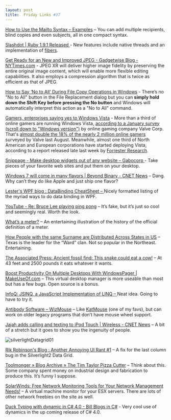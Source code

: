 ```yaml
---
layout: post
title:  Friday Links #37
---
```

[How to Use the Mailto Syntax – Examples](http://www.labnol.org/internet/email/learn-mailto-syntax/6748/) – You can add multiple recipients, blind copies and even subjects, all in one compact syntax.

[Slashdot | Ruby 1.9.1 Released ](http://developers.slashdot.org/article.pl?sid=09%2F01%2F31%2F230216&from=rss)- New features include native threads and an implementation of [fibers](http://en.wikipedia.org/wiki/Fiber_(computer_science)). 

[Get Ready for an New and Improved JPEG - Gadgetwise Blog - NYTimes.com](http://gadgetwise.blogs.nytimes.com/2009/02/02/new-jpeg-format-expected-this-year/) - JPEG XR will deliver higher image fidelity by preserving the entire original image content, which will enable more flexible editing capabilities. It also employs a compression algorithm that is twice as efficient as that of JPEG.

[How to Say ‘No to All’ During File Copy Operations in Windows](http://www.labnol.org/software/tutorials/no-to-all-in-windows-file-copy/6920/) - There’s no "No to All" button in the File Replacement dialog but you can **simply hold down the Shift Key before pressing the No button** and Windows will automatically interpret this action as a "No to All" command. 

[Gamers, enterprises saying yes to Windows Vista](http://www.computerworld.com/action/article.do?command=viewArticleBasic&articleId=9127154&source=rss_news) - More than a third of online gamers are running Windows Vista, [according to a January survey (scroll down to "Windows version")](http://www.computerworld.com/action/+http://store.steampowered.com/hwsurvey/) by online gaming company Valve Corp. That's [almost double the 18% of the nearly 2 million online gamers](http://www.computerworld.com/action/+http://blogs.computerworld.com/windows_vista_faster_adoption_than_xp) surveyed by Valve last August. Meanwhile, almost one third of North American and European corporations have started deploying Vista, according to a report released late last week by [Forrester Research](http://www.computerworld.com/action/inform.do?command=search&searchTerms=Forrester+Research+Inc.).

[Snippage - Make desktop widgets out of any website – Gabocorp ](http://snippage.gabocorp.com/)- Take pieces of your favorite web sites and put them on your desktop.

[Windows 7 will come in many flavors | Beyond Binary - CNET News](http://news.cnet.com/8301-13860_3-10155193-56.html?part=rss&subj=news&tag=2547-1_3-0-5) – Dang. Why can’t they do like Apple and just ship one flavor?

[Lester's WPF blog : DataBinding CheatSheet – ](http://blogs.msdn.com/llobo/archive/2009/02/03/databinding-cheatsheet.aspx)Nicely formatted listing of the myriad ways to do data binding in WPF.

[YouTube - Re: Bruce Lee playing ping pong](http://www.youtube.com/watch?v=VbzzcpsAPo8) – It’s fake, but it’s just so cool and seemingly real. Worth the look.

[What’s a meter?](http://awesome.goodmagazine.com/transparency/006/images/006-weights_measures.gif) – An entertaining illustration of the history of the official definition of a meter.

[How People with the same Surname are Distributed Across States in US](http://www.labnol.org/internet/surname-maps-for-family-research/7027/) – Texas is the leader for the “Ward” clan. Not so popular in the Northeast. Entertaining.

[The Associated Press: Ancient fossil find: This snake could eat a cow!](http://www.google.com/hostednews/ap/article/ALeqM5jtRcxaASgJQIo2SCBzL-2vwGQMZgD964RS080) – At 43 feet and 2500 pounds it eats whatever it wants.

[Boost Productivity On Multiple Desktops With WindowsPager | MakeUseOf.com](http://www.makeuseof.com/tag/boost-productivity-on-multiple-desktops-with-windowspager/) – This virtual desktop manager is more useable than most but has a few bugs. Open source is a bonus.

[InfoQ: JSINQ, a JavaScript Implementation of LINQ – ](http://www.infoq.com/news/2009/02/JSINQ-JavaScript-LINQ)Neat idea. Going to have to try it.

[Antibody Software – WizMouse](http://antibody-software.com/web/software/software/wizmouse-makes-your-mouse-wheel-work-on-the-window-under-the-mouse/) – Like [KatMouse](http://ehiti.de/katmouse/) (one of my favs), but can work on older legacy programs that don’t have mouse wheel support.

[Jajah adds calling and texting to iPod Touch | Wireless - CNET News](http://news.cnet.com/8301-1035_3-10157705-94.html?part=rss&subj=news&tag=2547-1_3-0-5) – A bit of a stretch but it goes to show you the ingenuity of people.

![silverlightDatagrid01](http://www.wintellect.com/CS/blogs/rrobinson/WindowsLiveWriter/AnotherAnnoyingUIRant1_113D2/silverlightDatagrid01_thumb.jpg)

[Rik Robinson's Blog : Another Annoying UI Rant #1](http://www.wintellect.com/CS/blogs/rrobinson/archive/2009/02/06/another-annoying-ui-rant-1.aspx) – A fix for the last column bug in the Silverlight2 Data Grid. 

[Toolmonger » Blog Archive » The Tim Taylor Pizza Cutter](http://toolmonger.com/2009/02/06/the-tim-taylor-pizza-cutter/) – Think about this. Some company spent money on industrial design and fabrication to produce this. It’s funny I suppose.

[SolarWinds: Free Network Monitoring Tools for Your Network Management Needs!](http://www.solarwinds.com/products/freetools/) – A virtual machine monitor for your ESX servers. There are lots of other network freebies on the site as well.

[Duck Typing with dynamic in C# 4.0 - Bill Blogs in C#](http://srtsolutions.com/blogs/billwagner/archive/2009/02/06/duck-typing-with-dynamic-in-c-4-0.aspx) - Very cool use of dynamics in the up coming release of C# 4.0. 
